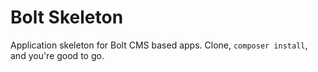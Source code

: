 # Bolt Skeleton

Application skeleton for Bolt CMS based apps. Clone, `composer install`, and you're good to go.